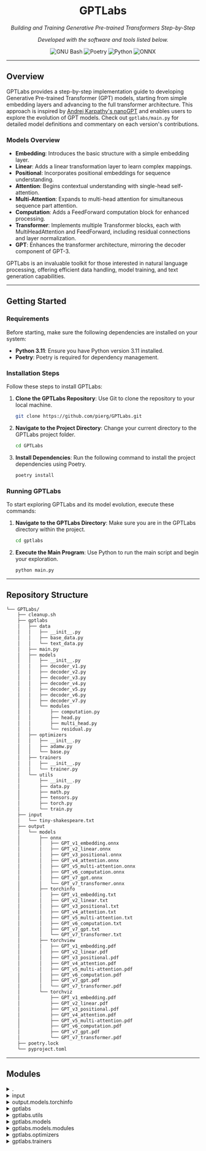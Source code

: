 <!-- <p align="center">
  <img src="https://raw.githubusercontent.com/PKief/vscode-material-icon-theme/ec559a9f6bfd399b82bb44393651661b08aaf7ba/icons/folder-markdown-open.svg" width="100" />
</p> -->
<p align="center">
    <h1 align="center">GPTLabs</h1>
</p>
<p align="center">
    <em>Building and Training Generative Pre-trained Transformers Step-by-Step</em>
</p>
<p align="center">
    <em>Developed with the software and tools listed below.</em>
</p>
<p align="center">
    <img src="https://img.shields.io/badge/GNU%20Bash-4EAA25.svg?style=flat&logo=GNU-Bash&logoColor=white" alt="GNU Bash">
    <img src="https://img.shields.io/badge/Poetry-60A5FA.svg?style=flat&logo=Poetry&logoColor=white" alt="Poetry">
    <img src="https://img.shields.io/badge/Python-3776AB.svg?style=flat&logo=Python&logoColor=white" alt="Python">
    <img src="https://img.shields.io/badge/ONNX-005CED.svg?style=flat&logo=ONNX&logoColor=white" alt="ONNX">
</p>
<hr>

## Overview

GPTLabs provides a step-by-step implementation guide to developing Generative Pre-trained Transformer (GPT) models, starting from simple embedding layers and advancing to the full transformer architecture. This approach is inspired by [Andrej Karpathy's nanoGPT](https://github.com/karpathy/nanoGPT) and enables users to explore the evolution of GPT models. Check out `gptlabs/main.py` for detailed model definitions and commentary on each version's contributions.

### Models Overview

- **Embedding**: Introduces the basic structure with a simple embedding layer.
- **Linear**: Adds a linear transformation layer to learn complex mappings.
- **Positional**: Incorporates positional embeddings for sequence understanding.
- **Attention**: Begins contextual understanding with single-head self-attention.
- **Multi-Attention**: Expands to multi-head attention for simultaneous sequence part attention.
- **Computation**: Adds a FeedForward computation block for enhanced processing.
- **Transformer**: Implements multiple Transformer blocks, each with MultiHeadAttention and FeedForward, including residual connections and layer normalization.
- **GPT**: Enhances the transformer architecture, mirroring the decoder component of GPT-3.


GPTLabs is an invaluable toolkit for those interested in natural language processing, offering efficient data handling, model training, and text generation capabilities.


---


## Getting Started

### Requirements

Before starting, make sure the following dependencies are installed on your system:

- **Python 3.11**: Ensure you have Python version 3.11 installed.
- **Poetry**: Poetry is required for dependency management.

### Installation Steps

Follow these steps to install GPTLabs:

1. **Clone the GPTLabs Repository**:
   Use Git to clone the repository to your local machine.
   ```sh
   git clone https://github.com/pierg/GPTLabs.git
   ```

2. **Navigate to the Project Directory**:
   Change your current directory to the GPTLabs project folder.
   ```sh
   cd GPTLabs
   ```

3. **Install Dependencies**:
   Run the following command to install the project dependencies using Poetry.
   ```sh
   poetry install
   ```

### Running GPTLabs

To start exploring GPTLabs and its model evolution, execute these commands:

1. **Navigate to the GPTLabs Directory**:
   Make sure you are in the GPTLabs directory within the project.
   ```sh
   cd gptlabs
   ```

2. **Execute the Main Program**:
   Use Python to run the main script and begin your exploration.
   ```sh
   python main.py
   ```

---


##  Repository Structure

```sh
└── GPTLabs/
    ├── cleanup.sh
    ├── gptlabs
    │   ├── data
    │   │   ├── __init__.py
    │   │   ├── base_data.py
    │   │   └── text_data.py
    │   ├── main.py
    │   ├── models
    │   │   ├── __init__.py
    │   │   ├── decoder_v1.py
    │   │   ├── decoder_v2.py
    │   │   ├── decoder_v3.py
    │   │   ├── decoder_v4.py
    │   │   ├── decoder_v5.py
    │   │   ├── decoder_v6.py
    │   │   ├── decoder_v7.py
    │   │   └── modules
    │   │       ├── computation.py
    │   │       ├── head.py
    │   │       ├── multi_head.py
    │   │       └── residual.py
    │   ├── optimizers
    │   │   ├── __init__.py
    │   │   ├── adamw.py
    │   │   └── base.py
    │   ├── trainers
    │   │   ├── __init__.py
    │   │   └── trainer.py
    │   └── utils
    │       ├── __init__.py
    │       ├── data.py
    │       ├── math.py
    │       ├── tensors.py
    │       ├── torch.py
    │       └── train.py
    ├── input
    │   └── tiny-shakespeare.txt
    ├── output
    │   └── models
    │       ├── onnx
    │       │   ├── GPT_v1_embedding.onnx
    │       │   ├── GPT_v2_linear.onnx
    │       │   ├── GPT_v3_positional.onnx
    │       │   ├── GPT_v4_attention.onnx
    │       │   ├── GPT_v5_multi-attention.onnx
    │       │   ├── GPT_v6_computation.onnx
    │       │   ├── GPT_v7_gpt.onnx
    │       │   └── GPT_v7_transformer.onnx
    │       ├── torchinfo
    │       │   ├── GPT_v1_embedding.txt
    │       │   ├── GPT_v2_linear.txt
    │       │   ├── GPT_v3_positional.txt
    │       │   ├── GPT_v4_attention.txt
    │       │   ├── GPT_v5_multi-attention.txt
    │       │   ├── GPT_v6_computation.txt
    │       │   ├── GPT_v7_gpt.txt
    │       │   └── GPT_v7_transformer.txt
    │       ├── torchview
    │       │   ├── GPT_v1_embedding.pdf
    │       │   ├── GPT_v2_linear.pdf
    │       │   ├── GPT_v3_positional.pdf
    │       │   ├── GPT_v4_attention.pdf
    │       │   ├── GPT_v5_multi-attention.pdf
    │       │   ├── GPT_v6_computation.pdf
    │       │   ├── GPT_v7_gpt.pdf
    │       │   └── GPT_v7_transformer.pdf
    │       └── torchviz
    │           ├── GPT_v1_embedding.pdf
    │           ├── GPT_v2_linear.pdf
    │           ├── GPT_v3_positional.pdf
    │           ├── GPT_v4_attention.pdf
    │           ├── GPT_v5_multi-attention.pdf
    │           ├── GPT_v6_computation.pdf
    │           ├── GPT_v7_gpt.pdf
    │           └── GPT_v7_transformer.pdf
    ├── poetry.lock
    └── pyproject.toml
```

---

##  Modules

<details closed><summary>.</summary>

| File                                                                              | Summary                                                                                                                                                                                                                                                                                                                                                                                               |
| ---                                                                               | ---                                                                                                                                                                                                                                                                                                                                                                                                   |
| [pyproject.toml](https://github.com/pierg/GPTLabs.git/blob/master/pyproject.toml) | This code snippet is part of the gptlabs repository. It includes various modules such as data handling, models, optimizers, trainers, and utilities. Its main purpose is to provide functionality for training and optimizing GPT (Generative Pre-trained Transformer) models.                                                                                                                        |
| [poetry.lock](https://github.com/pierg/GPTLabs.git/blob/master/poetry.lock)       | The code snippet in this repository is responsible for cleaning up and managing data in the GPTLabs project. It contains a script named `cleanup.sh` and a Python module `base_data.py` that handles base data operations.                                                                                                                                                                            |
| [cleanup.sh](https://github.com/pierg/GPTLabs.git/blob/master/cleanup.sh)         | The code snippet is a cleanup script (`cleanup.sh`) that deletes unnecessary files and directories in the Python project. It removes `__pycache__` directories, `.pyc` files, and the `poetry.lock` file. It also includes deleting the `.venv` directory if present. The script is executed from the root directory of the project and improves the cleanliness and maintainability of the codebase. |

</details>

<details closed><summary>input</summary>

| File                                                                                                | Summary                                                                                                                                                                                                                                                                                                                                                                                                                                                                                                                                                         |
| ---                                                                                                 | ---                                                                                                                                                                                                                                                                                                                                                                                                                                                                                                                                                             |
| [tiny-shakespeare.txt](https://github.com/pierg/GPTLabs.git/blob/master/input/tiny-shakespeare.txt) | This code snippet is part of the GPTLabs repository. It focuses on the data, models, and optimizers modules, providing essential functionality for handling text data, model decoding, and optimization. It plays a critical role in the repository's architecture by enabling efficient data processing and modeling capabilities. Supplementary materials related to this codebase can be found in the GPTLabs repository, including files like `cleanup.sh`, `main.py`, and additional Python modules for data processing, model decoding, and optimization. |

</details>

<details closed><summary>output.models.torchinfo</summary>

| File                                                                                                                              | Summary                                                                                                                                                                                                                                                                                                                                                                                                         |
| ---                                                                                                                               | ---                                                                                                                                                                                                                                                                                                                                                                                                             |
| [GPT_v7_gpt.txt](https://github.com/pierg/GPTLabs.git/blob/master/output/models/torchinfo/GPT_v7_gpt.txt)                         | The `GPT_v7_gpt` code snippet is a component of the GPTLabs repository. It's responsible for implementing the GPT (Generative Pre-trained Transformer) model architecture. The code snippet contains multiple layers and implements embedding, multi-head attention, layer normalization, and feed-forward operations. It has 10,788,929 trainable parameters and achieves an estimated total size of 43.37 MB. |
| [GPT_v5_multi-attention.txt](https://github.com/pierg/GPTLabs.git/blob/master/output/models/torchinfo/GPT_v5_multi-attention.txt) | This code snippet represents the GPT_v5 multi-attention model in the GPTLabs repository. It provides an embedding layer, multiple attention heads, and linear layers. The model has a total of 8,609 trainable parameters and is used for text data processing.                                                                                                                                                 |
| [GPT_v6_computation.txt](https://github.com/pierg/GPTLabs.git/blob/master/output/models/torchinfo/GPT_v6_computation.txt)         | This code snippet represents the computation module (GPT_v6) of the GPTLabs repository. It includes embedding, multi-head attention, feedforward, and linear layers. It has a total of 16,961 trainable parameters and outputs a tensor of shape [1, 1, 65].                                                                                                                                                    |
| [GPT_v1_embedding.txt](https://github.com/pierg/GPTLabs.git/blob/master/output/models/torchinfo/GPT_v1_embedding.txt)             | The code snippet in `GPT_v1_embedding.txt` provides information about the GPT_v1 model architecture. It shows the output shape and number of trainable parameters of the Embedding layer in GPT_v1.                                                                                                                                                                                                             |
| [GPT_v4_attention.txt](https://github.com/pierg/GPTLabs.git/blob/master/output/models/torchinfo/GPT_v4_attention.txt)             | The code snippet represents the GPT_v4 model's attention module in the parent repository's architecture. It contains an embedding layer, a head with linear and dropout layers, and a final linear layer. The module has a total of 7,553 trainable parameters.                                                                                                                                                 |
| [GPT_v2_linear.txt](https://github.com/pierg/GPTLabs.git/blob/master/output/models/torchinfo/GPT_v2_linear.txt)                   | The code in the `GPT_v2_linear.txt` file is responsible for defining the architecture of the GPT_v2 model. It consists of an Embedding layer and a Linear layer. The model has a total of 4,225 trainable parameters.                                                                                                                                                                                           |
| [GPT_v7_transformer.txt](https://github.com/pierg/GPTLabs.git/blob/master/output/models/torchinfo/GPT_v7_transformer.txt)         | The code snippet represents the GPT_v7 transformer model in the GPTLabs repository. It consists of stacked blocks of multi-head attention and feedforward layers, resulting in an output shape of [1, 1, 65]. The model has a total of 42,369 trainable parameters.                                                                                                                                             |
| [GPT_v3_positional.txt](https://github.com/pierg/GPTLabs.git/blob/master/output/models/torchinfo/GPT_v3_positional.txt)           | The code snippet in GPT_v3_positional.txt is a part of the GPTLabs repository. It includes the architecture and parameters of the GPT_v3 model, which employs embedding and linear layers to generate output. The model has a total of 4,481 trainable parameters, and its estimated size is 0.02 MB.                                                                                                           |

</details>

<details closed><summary>gptlabs</summary>

| File                                                                        | Summary                                                                                                                                                                                                                   |
| ---                                                                         | ---                                                                                                                                                                                                                       |
| [main.py](https://github.com/pierg/GPTLabs.git/blob/master/gptlabs/main.py) | The code snippet in gptlabs/main.py defines various models with increasing complexity and trains them using specified hyperparameters. It generates text before and after training and saves the model architecture info. |

</details>

<details closed><summary>gptlabs.utils</summary>

| File                                                                                    | Summary                                                                                                                                                                                                                                                                                                                                                                                                                                                                                                       |
| ---                                                                                     | ---                                                                                                                                                                                                                                                                                                                                                                                                                                                                                                           |
| [tensors.py](https://github.com/pierg/GPTLabs.git/blob/master/gptlabs/utils/tensors.py) | This code snippet contains utility functions that provide information about PyTorch tensors. The `print_batch_info` function prints the shapes of input and target tensors, and details of the first batch. The `pretty_print_tensor` function pretty prints the shape, datatype, and the first few entries of a tensor. The `pretty_print_tensor_info` function prints the shape and datatype of a tensor. These functions are part of the `gptlabs/utils/tensors.py` file in the repository's architecture. |
| [train.py](https://github.com/pierg/GPTLabs.git/blob/master/gptlabs/utils/train.py)     | Code snippet `train.py` in the `gptlabs/utils` directory is responsible for training and generating text using a GPT model. It includes functions `train_model` for training the model and `generate` for generating text. The code uses an AdamW optimizer and a cross-entropy loss function.                                                                                                                                                                                                                |
| [math.py](https://github.com/pierg/GPTLabs.git/blob/master/gptlabs/utils/math.py)       | The `math.py` file in the `utils` directory of the `gptlabs` module contains functions for softmax computation, multinomial sampling, and cross-entropy loss calculation using numpy. These functions are critical for various tasks such as natural language processing, machine learning, and neural networks implemented in the parent repository.                                                                                                                                                         |
| [torch.py](https://github.com/pierg/GPTLabs.git/blob/master/gptlabs/utils/torch.py)     | The code snippet in `gptlabs/utils/torch.py` saves model architecture views, model info, and ONNX export files, while also cleaning up any intermediate files. It exports the model to ONNX format, saves a graphical representation of the model, generates a summary of the model, and saves a torchview graph.                                                                                                                                                                                             |
| [data.py](https://github.com/pierg/GPTLabs.git/blob/master/gptlabs/utils/data.py)       | The `data.py` module in the `gptlabs/utils` directory handles data processing tasks such as splitting the data into training and validation sets, loading and tokenizing data, and initializing a batch generator for text data. These functions are crucial for preparing the data for model training and evaluation in the GPTLabs repository.                                                                                                                                                              |

</details>

<details closed><summary>gptlabs.models</summary>

| File                                                                                           | Summary                                                                                                                                                                                                                                                                                                                                                                                                                                                                                                                                                                                                                                                             |
| ---                                                                                            | ---                                                                                                                                                                                                                                                                                                                                                                                                                                                                                                                                                                                                                                                                 |
| [decoder_v4.py](https://github.com/pierg/GPTLabs.git/blob/master/gptlabs/models/decoder_v4.py) | The code snippet `decoder_v4.py` in the `gptlabs/models` directory contains the implementation of the GPT_v4 model. It integrates self-attention into the GPT architecture, allowing the model to focus on relevant parts of the input sequence. The model includes token and positional embeddings, a self-attention head, and a linear layer for language modeling. It can generate text by considering the most recent part of the sequence that fits within its processing capacity.                                                                                                                                                                            |
| [decoder_v1.py](https://github.com/pierg/GPTLabs.git/blob/master/gptlabs/models/decoder_v1.py) | The `decoder_v1.py` code snippet is a simplified implementation of a Bigram Language Model using an embedding layer. It represents the first step towards building more complex Transformer-based models in the GPTLabs repository. The code initializes the GPT model with an embedding layer mapping vocabulary indices to dense vectors. It performs a forward pass to transform input indices into dense vectors, and can also generate new tokens based on a given starting sequence by iteratively predicting the next token.                                                                                                                                 |
| [decoder_v5.py](https://github.com/pierg/GPTLabs.git/blob/master/gptlabs/models/decoder_v5.py) | The code snippet in `decoder_v5.py` implements the GPT_v5 model in the parent repository's architecture. This model enhances the GPT architecture by incorporating a multi-head attention mechanism, allowing the model to attend to different parts of the sequence simultaneously. It also includes token and positional embeddings, along with a linear layer for generating logits corresponding to the vocabulary predictions. The `forward` method performs the forward pass of the model, while the `generate` method generates text based on a given starting sequence of token indices.                                                                    |
| [decoder_v2.py](https://github.com/pierg/GPTLabs.git/blob/master/gptlabs/models/decoder_v2.py) | The code snippet `decoder_v2.py` in the `gptlabs/models` directory is a part of the GPTLabs repository. It implements an evolved version of the GPT model that introduces a linear layer on top of the embeddings. This architecture allows for a more sophisticated mapping from the token embeddings to the vocabulary space, facilitating the learning of richer representations for sequence prediction and generation. The `GPT_v2` class initializes the model with an embedding layer and a linear layer for the language model head. It also includes methods for performing the forward pass and generating new tokens based on a given starting sequence. |
| [decoder_v6.py](https://github.com/pierg/GPTLabs.git/blob/master/gptlabs/models/decoder_v6.py) | The `decoder_v6.py` code defines the `GPT_v6` model, which extends the GPT architecture by incorporating a multi-head attention mechanism and a feedforward network. It generates predictions for token sequences and can also generate new tokens.                                                                                                                                                                                                                                                                                                                                                                                                                 |
| [decoder_v7.py](https://github.com/pierg/GPTLabs.git/blob/master/gptlabs/models/decoder_v7.py) | The code snippet in `decoder_v7.py` implements the GPT_v7 model, a variant of the GPT architecture. It extends the GPT model with multiple Transformer blocks, deep self-attention mechanisms, and position-wise feedforward networks. The model learns representations of complex sequences and enables effective sequence generation and analysis. It takes token indices as input and produces logits over the vocabulary for each position in the sequence. It also provides a method to generate text by using the most recent part of the sequence and generating new tokens based on the model's processing capacity.                                        |
| [decoder_v3.py](https://github.com/pierg/GPTLabs.git/blob/master/gptlabs/models/decoder_v3.py) | The `decoder_v3.py` code snippet is a part of the GPTLabs repository's architecture. It provides the GPT_v3 model, which generates text using token and positional embeddings, considering only the most recent tokens within a maximum sequence length. It includes methods for the forward pass to produce logits and for generating new text based on a start sequence.                                                                                                                                                                                                                                                                                          |

</details>

<details closed><summary>gptlabs.models.modules</summary>

| File                                                                                                     | Summary                                                                                                                                                                                                                                                                                                                                                                                                                                                                                                                                                               |
| ---                                                                                                      | ---                                                                                                                                                                                                                                                                                                                                                                                                                                                                                                                                                                   |
| [residual.py](https://github.com/pierg/GPTLabs.git/blob/master/gptlabs/models/modules/residual.py)       | The `residual.py` code snippet defines a Transformer block within a larger codebase. This block contains a multi-head self-attention mechanism followed by a position-wise feedforward network. It applies layer normalization, residual connections, and dropout for regularization. The block's purpose is to process input tensors, stabilize them using normalization, and integrate the original input with the transformed output. Overall, it contributes to the architecture's ability to model complex relationships and perform effective information flow. |
| [multi_head.py](https://github.com/pierg/GPTLabs.git/blob/master/gptlabs/models/modules/multi_head.py)   | This code snippet is part of the GPTLabs repository's architecture. It implements the Multi-Head Attention module, which runs multiple attention mechanisms (heads) in parallel and combines their outputs. It ensures that the output dimensionality matches the input embedding dimensionality, allowing seamless integration with subsequent layers in the model.                                                                                                                                                                                                  |
| [head.py](https://github.com/pierg/GPTLabs.git/blob/master/gptlabs/models/modules/head.py)               | The `Head` class in `gptlabs/models/modules/head.py` implements a single head of self-attention mechanism, a key component of Transformer architectures. It calculates attention scores between input embeddings and applies masking and scaling operations to compute the weighted sum of value vectors. The output represents the attention of different input parts and is used for predicting an output.                                                                                                                                                          |
| [computation.py](https://github.com/pierg/GPTLabs.git/blob/master/gptlabs/models/modules/computation.py) | The code snippet in `computation.py` defines the `FeedForward` module used in the Transformer architecture. It contains a feedforward neural network with expansion and compression layers that increase capacity, introduce non-linearity, reduce dimensionality, and apply dropout. This module is responsible for processing input tensors and producing output tensors.                                                                                                                                                                                           |

</details>

<details closed><summary>gptlabs.optimizers</summary>

| File                                                                                     | Summary                                                                                                                                                                                                                                                                                                                                                                                                  |
| ---                                                                                      | ---                                                                                                                                                                                                                                                                                                                                                                                                      |
| [adamw.py](https://github.com/pierg/GPTLabs.git/blob/master/gptlabs/optimizers/adamw.py) | The code snippet `adamw.py` is part of the `gptlabs` package in the repository. It implements the AdamW optimizer, which is a variant of the Adam optimizer with weight decay. This optimizer is used for updating the parameters during the optimization process in the parent repository's architecture. It includes methods for initializing the optimizer and performing a single optimization step. |
| [base.py](https://github.com/pierg/GPTLabs.git/blob/master/gptlabs/optimizers/base.py)   | The code snippet in `base.py` is a base class for all optimizers in the GPTLabs repository. It defines common functionality such as initializing the optimizer, performing optimization steps, and zeroing gradients. Specific optimizers should inherit from this base class and implement the `step` method.                                                                                           |

</details>

<details closed><summary>gptlabs.trainers</summary>

| File                                                                                       | Summary                                                                                                                                                                                                                                                                                                                                              |
| ---                                                                                        | ---                                                                                                                                                                                                                                                                                                                                                  |
| [trainer.py](https://github.com/pierg/GPTLabs.git/blob/master/gptlabs/trainers/trainer.py) | This code snippet represents the Trainer class in the GPTLabs repository. It handles the training loop, loss calculation, and evaluation of a SimpleModule model using a specified optimizer. The class trains the model for a specified number of iterations and batch size, periodically evaluates the model's performance, and prints the losses. |

</details>
